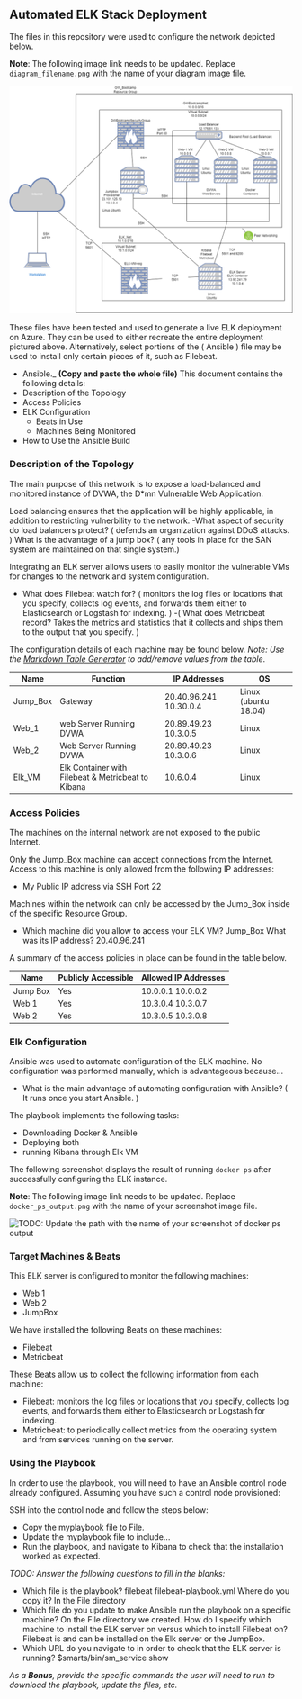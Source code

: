 ## Automated ELK Stack Deployment

The files in this repository were used to configure the network depicted below.

**Note**: The following image link needs to be updated. Replace `diagram_filename.png` with the name of your diagram image file.  

  ![ELK Project](Diagrams/image.png)

These files have been tested and used to generate a live ELK deployment on Azure. They can be used to either recreate the entire deployment pictured above. Alternatively, select portions of the ( Ansible ) file may be used to install only certain pieces of it, such as Filebeat.

  - Ansible._
**(Copy and paste the whole file)**
This document contains the following details:
- Description of the Topology
- Access Policies
- ELK Configuration
  - Beats in Use
  - Machines Being Monitored
- How to Use the Ansible Build


### Description of the Topology

The main purpose of this network is to expose a load-balanced and monitored instance of DVWA, the D*mn Vulnerable Web Application.

Load balancing ensures that the application will be highly applicable, in addition to restricting vulnerbility to the network.
-What aspect of security do load balancers protect? ( defends an organization against DDoS attacks. ) What is the advantage of a jump box? ( any tools in place for the SAN system are maintained on that single system.)

Integrating an ELK server allows users to easily monitor the vulnerable VMs for changes to the network and system configuration.
- What does Filebeat watch for? ( monitors the log files or locations that you specify, collects log events, and forwards them either to Elasticsearch or Logstash for indexing. )
-( What does Metricbeat record? Takes the metrics and statistics that it collects and ships them to the output that you specify. )

The configuration details of each machine may be found below.
_Note: Use the [Markdown Table Generator](http://www.tablesgenerator.com/markdown_tables) to add/remove values from the table_.

| Name     | Function                                           | IP Addresses            | OS                   |
|----------|----------------------------------------------------|-------------------------|----------------------|
| Jump_Box | Gateway                                            | 20.40.96.241  10.30.0.4 | Linux (ubuntu 18.04) |
| Web_1    | web Server Running DVWA                            | 20.89.49.23  10.3.0.5   | Linux                |
| Web_2    | Web Server Running DVWA                            | 20.89.49.23  10.3.0.6   | Linux                |
| Elk_VM   | Elk Container with Filebeat & Metricbeat to Kibana | 10.6.0.4                | Linux                |

### Access Policies

The machines on the internal network are not exposed to the public Internet. 

Only the Jump_Box machine can accept connections from the Internet. Access to this machine is only allowed from the following IP addresses:
- My Public IP address via SSH Port 22

Machines within the network can only be accessed by the Jump_Box inside of the specific Resource Group.
- Which machine did you allow to access your ELK VM? Jump_Box What was its IP address? 20.40.96.241

A summary of the access policies in place can be found in the table below.

| Name     | Publicly Accessible | Allowed IP Addresses |
|----------|---------------------|----------------------|
| Jump Box | Yes                 | 10.0.0.1 10.0.0.2    |
| Web 1    | Yes                 | 10.3.0.4 10.3.0.7    |
| Web 2    | Yes                 | 10.3.0.5 10.3.0.8    |

### Elk Configuration

Ansible was used to automate configuration of the ELK machine. No configuration was performed manually, which is advantageous because...
- What is the main advantage of automating configuration with Ansible? ( It runs once you start Ansible. )

The playbook implements the following tasks:
- Downloading Docker & Ansible
- Deploying both
- running Kibana through Elk VM

The following screenshot displays the result of running `docker ps` after successfully configuring the ELK instance.

**Note**: The following image link needs to be updated. Replace `docker_ps_output.png` with the name of your screenshot image file.  


![TODO: Update the path with the name of your screenshot of docker ps output](Images/docker_ps_output.png)

### Target Machines & Beats
This ELK server is configured to monitor the following machines:
- Web 1 
- Web 2
- JumpBox

We have installed the following Beats on these machines:
- Filebeat
- Metricbeat

These Beats allow us to collect the following information from each machine:
- Filebeat: monitors the log files or locations that you specify, collects log events, and forwards them either to Elasticsearch or Logstash for indexing.
- Metricbeat: to periodically collect metrics from the operating system and from services running on the server.

### Using the Playbook
In order to use the playbook, you will need to have an Ansible control node already configured. Assuming you have such a control node provisioned: 

SSH into the control node and follow the steps below:
- Copy the myplaybook file to File.
- Update the myplaybook file to include...
- Run the playbook, and navigate to Kibana to check that the installation worked as expected.

_TODO: Answer the following questions to fill in the blanks:_
- Which file is the playbook? filebeat filebeat-playbook.yml Where do you copy it? In the File directory
- Which file do you update to make Ansible run the playbook on a specific machine? On the File directory we created. How do I specify which machine to install the ELK server on versus which to install Filebeat on? Filebeat is and can be installed on the Elk server or the JumpBox.
- Which URL do you navigate to in order to check that the ELK server is running? $smarts/bin/sm_service show

_As a **Bonus**, provide the specific commands the user will need to run to download the playbook, update the files, etc._
